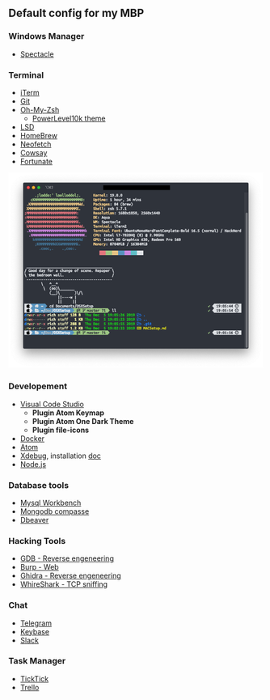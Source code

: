 ## Default config for my MBP

### Windows Manager
* [Spectacle](https://github.com/eczarny/spectacle)

### Terminal
* [iTerm](https://github.com/gnachman/iTerm2)
* [Git](https://git-scm.com/)
* [Oh-My-Zsh](https://ohmyz.sh/)
    * [PowerLevel10k theme](https://github.com/romkatv/powerlevel10k)
* [LSD](https://github.com/Peltoche/lsd)
* [HomeBrew](https://brew.sh/index_fr)
* [Neofetch](https://github.com/dylanaraps/neofetch)
* [Cowsay](https://github.com/tnalpgge/rank-amateur-cowsay)
* [Fortunate](https://www.ibiblio.org/pub/linux/games/amusements/fortune/!INDEX.html)

![terminal](imgs/terminal.png)

### Developement
* [Visual Code Studio](https://code.visualstudio.com/)
    * **Plugin Atom Keymap**
    * **Plugin Atom One Dark Theme**
    * **Plugin file-icons**
* [Docker](https://www.docker.com/)
* [Atom](https://atom.io/)
* [Xdebug](https://gist.github.com/ankurk91/22e4a07be552790a9d6a063ee1bace05), installation [doc](https://medium.com/@romaninsh/install-php-7-2-xdebug-on-macos-high-sierra-with-homebrew-july-2018-d7968fe7e8b8)
* [Node.js](https://nodejs.org/en/)

### Database tools
* [Mysql Workbench](https://www.mysql.com/fr/products/workbench/)
* [Mongodb compasse](https://www.mongodb.com/products/compass?lang=fr-fr)
* [Dbeaver](https://dbeaver.io/)

### Hacking Tools
* [GDB - Reverse engeneering](https://www.gnu.org/software/gdb/)
* [Burp - Web](https://portswigger.net/burp)
* [Ghidra - Reverse engeneering](https://ghidra-sre.org/)
* [WhireShark - TCP sniffing](https://www.wireshark.org/)
### Chat
* [Telegram](https://telegram.org/)
* [Keybase](https://keybase.io/)
* [Slack](https://slack.com/intl/en-ch/?eu_nc=1)


### Task Manager
* [TickTick](https://ticktick.com/)
* [Trello](https://trello.com/fr)
